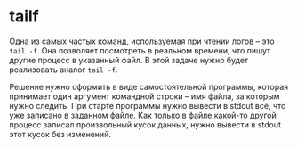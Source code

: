 # tailf

Одна из самых частых команд, используемая при чтении логов – это `tail -f`. Она позволяет посмотреть в реальном времени, что пишут другие процесс в указанный файл. В этой задаче нужно будет реализовать аналог `tail -f`.

Решение нужно оформить в виде самостоятельной программы, которая принимает один аргумент командной строки – имя файла, за которым нужно следить. При старте программы нужно вывести в stdout всё, что уже записано в заданном файле. Как только в файле какой-то другой процесс записал произвольный кусок данных, нужно вывести в stdout этот кусок без изменений.
